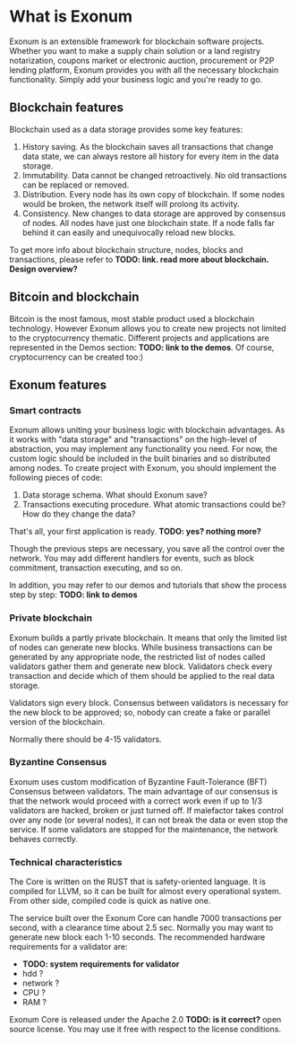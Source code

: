# What is Exonum

Exonum is an extensible framework for blockchain software projects. Whether you want to make a supply chain solution or a land registry notarization, coupons market or electronic auction, procurement or P2P lending platform, Exonum provides you with all the necessary blockchain functionality. Simply add your business logic and you're ready to go.

## Blockchain features

Blockchain used as a data storage provides some key features:
1. History saving. As the blockchain saves all transactions that change data state, we can always restore all history for every item in the data storage.
2. Immutability. Data cannot be changed retroactively. No old transactions can be replaced or removed. 
3. Distribution. Every node has its own copy of blockchain. If some nodes would be broken, the network itself will prolong its activity. 
4. Consistency. New changes to data storage are approved by consensus of nodes. All nodes have just one blockchain state. If a node falls far behind it can easily and unequivocally reload new blocks.

To get more info about blockchain structure, nodes, blocks and transactions, please refer to **TODO: link. read more about blockchain. Design overview?**

## Bitcoin and blockchain

Bitcoin is the most famous, most stable product used a blockchain technology. However Exonum allows you to create new projects not limited to the cryptocurrency thematic. Different projects and applications are represented in the Demos section: **TODO: link to the demos**. Of course, cryptocurrency can be created too:)

## Exonum features

### Smart contracts

Exonum allows uniting your business logic with blockchain advantages. As it works with "data storage" and "transactions" on the high-level of abstraction, you may implement any functionality you need. For now, the custom logic should be included in the built binaries and so distributed among nodes.
To create project with Exonum, you should implement the following pieces of code:

1. Data storage schema. What should Exonum save?
2. Transactions executing procedure. What atomic transactions could be? How do they change the data?

That's all, your first application is ready. **TODO: yes? nothing more?**

Though the previous steps are necessary, you save all the control over the network. You may add different handlers for events, such as block commitment, transaction executing, and so on.

In addition, you may refer to our demos and tutorials that show the process step by step: **TODO: link to demos**

### Private blockchain

Exonum builds a partly private blockchain. It means that only the limited list of nodes can generate new blocks. 
While business transactions can be generated by any appropriate node, the restricted list of nodes called validators gather them and generate new block. Validators check every transaction and decide which of them should be applied to the real data storage.

Validators sign every block. Consensus between validators is necessary for the new block to be approved; so, nobody can create a fake or parallel version of the blockchain. 

Normally there should be 4-15 validators.

### Byzantine Consensus

Exonum uses custom modification of Byzantine Fault-Tolerance (BFT) Consensus between validators. The main advantage of our consensus is that the network would proceed with a correct work even if up to 1/3 validators are hacked, broken or just turned off. If malefactor takes control over any node (or several nodes), it can not break the data or even stop the service. If some validators are stopped for the maintenance, the network behaves correctly.

### Technical characteristics

The Core is written on the RUST that is safety-oriented language. It is compiled for LLVM, so it can be built for almost every operational system. From other side, compiled code is quick as native one.

The service built over the Exonum Core can handle 7000 transactions per second, with a clearance time about 2.5 sec.
Normally you may want to generate new block each 1-10 seconds. The recommended hardware requirements for a validator are:

 - **TODO: system requirements for validator**
 - hdd ?
 - network ?
 - CPU ?
 - RAM ?
 
Exonum Core is released under the Apache 2.0 **TODO: is it correct?** open source license. You may use it free with respect to the license conditions.  

